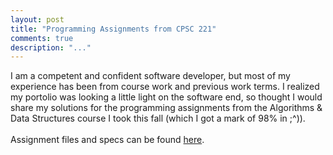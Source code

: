 ```yaml
---
layout: post
title: "Programming Assignments from CPSC 221"
comments: true
description: "..."
---
```


I am a competent and confident software developer, but most of my experience has been from course work and previous work terms. I realized my portolio was looking a little light on the software end, so thought I would share my solutions for the programming assignments from the Algorithms & Data Structures course I took this fall (which I got a mark of 98% in ;^)). 
<br><br>
Assignment files and specs can be found [here](https://github.com/oirectine/cpsc221).
